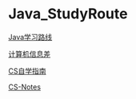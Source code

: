 # Java_StudyRoute
[Java学习路线](https://yxldsebr80j.feishu.cn/wiki/Cm15wvl8JiC8pUknsfVc6TQNnDc)

[计算机信息差](https://yxldsebr80j.feishu.cn/wiki/KNh5wPCxGi1qpYkK4nGcojabnDb)

[CS自学指南](https://csdiy.wiki/%E5%BF%85%E5%AD%A6%E5%B7%A5%E5%85%B7/CMake/)

[CS-Notes](https://github.com/CyC2018/CS-Notes/tree/master)

